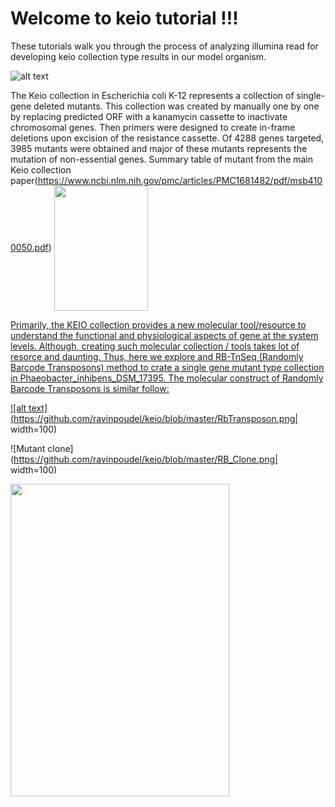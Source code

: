 # Welcome to keio tutorial !!!
These tutorials walk you through the process of analyzing illumina read for developing keio collection type results in our model organism. 

![alt text](https://github.com/ravinpoudel/keio/blob/master/keio.png)


The Keio collection in  Escherichia coli K-12 represents  a collection of single-gene deleted mutants. This collection was created by manually one by one by replacing predicted ORF with a kanamycin cassette to inactivate chromosomal genes. Then primers were designed to create in-frame deletions upon excision of the resistance cassette. Of 4288 genes targeted, 3985 mutants were obtained and major of these mutants represents the mutation of non-essential genes. Summary table of mutant from the main Keio collection paper(https://www.ncbi.nlm.nih.gov/pmc/articles/PMC1681482/pdf/msb4100050.pdf)
<a href="url"><img src="https://github.com/ravinpoudel/keio/blob/master/KEIO_mutant_summary.png" align="center" height="200" width="150" />

Primarily, the KEIO collection provides a new molecular tool/resource to understand the functional and physiological aspects of gene at the system levels. 
Although, creating such molecular collection / tools takes lot of resorce and daunting. Thus, here we explore and RB-TnSeq (Randomly Barcode Transposons) method to crate a single gene mutant type collection in Phaeobacter_inhibens_DSM_17395. The molecular construct of Randomly Barcode Transposons is similar follow:

![alt text](https://github.com/ravinpoudel/keio/blob/master/RbTransposon.png| width=100)


![Mutant clone](https://github.com/ravinpoudel/keio/blob/master/RB_Clone.png| width=100)

<a href="url"><img src="https://github.com/ravinpoudel/keio/blob/master/RB_Clone.png" align="center" height="500" width="350" />


